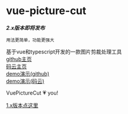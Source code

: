 # vue-picture-cut

***2.x版本即将发布***  

`
用法更简单，功能更强大
`

基于vue和typescript开发的一款图片剪裁处理工具  
<a href="https://github.com/987153776/vue-picture-cut" target="_blank">github主页</a>  
<a href="https://gitee.com/light-year/vue-picture-cut" target="_blank">码云主页</a>  
<a href="https://htmlpreview.github.io/?https://raw.githubusercontent.com/987153776/vue-picture-cut/master/dist/index.html" target="_blank">demo演示(github)</a>  
<a href="https://light-year.gitee.io/vue-picture-cut/" target="_blank">demo演示(码云)</a>  

VuePictureCut 💗 you!

<a href="https://github.com/987153776/vue-picture-cut/tree/1.0">1.x版本点这里</a>